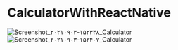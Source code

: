 # CalculatorWithReactNative
![Screenshot_۲۰۲۱۰۹۰۳-۱۵۲۳۴۸_Calculator](https://user-images.githubusercontent.com/74311184/131995299-18b1720a-ed81-4ac2-8692-601e87f1b52d.jpg)
![Screenshot_۲۰۲۱۰۹۰۳-۱۵۲۴۰۷_Calculator](https://user-images.githubusercontent.com/74311184/131995331-d711eb6e-bb3c-4b8d-ac9c-0b3672e539bf.jpg)
